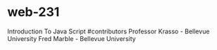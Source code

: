 # web-231
Introduction To Java Script
#contributors
Professor Krasso - Bellevue University
Fred Marble - Bellevue University
